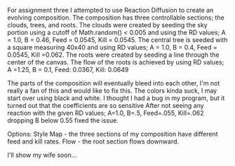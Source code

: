 For assignment three I attempted to use Reaction Diffusion to create an evolving composition. The composition has
three controllable sections; the clouds, trees, and roots.
The clouds were created by seeding the sky portion using a cutoff of Math.random() < 0.005 and using the RD values; A = 1.0, B = 0.46, Feed = 0.0545, Kill = 0.0545.
The central tree is seeded with a square measuring 40x40 and using RD values; A = 1.0, B = 0.4, Feed = 0.0545, Kill =0.062.
The roots were created by seeding a line through the center of the  canvas. The flow of the roots is achieved by using RD values; A =1.25, B = 0.1, Feed: 0.0367, Kill: 0.0649

The parts of the composition will eventually bleed into each other, I'm not really a fan of this and would like to fix this. 
The colors kinda suck, I may start over using black and white. I thought I had a bug in my program, but it turned out that the coefficients are so sensitive 
After not seeing any reaction with the given RD values; A=1.0, B=.5, Feed=.055, Kill=.062  dropping B below 0.55 fixed the issue.


Options: 
Style Map - the three sections of my composition have different feed and kill rates.
Flow - the root section flows downward.

I'll show my wife soon...
